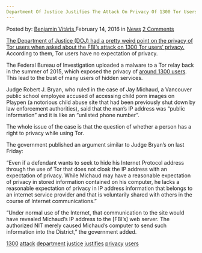 ```yaml
---
Department Of Justice Justifies The Attack On Privacy Of 1300 Tor Users
---
```

<article class="post-listing post-13212 post type-post status-publish format-standard hentry category-news tag-3345 tag-attack tag-department tag-justice tag-justifies tag-privacy  tag-users">
    <div class="post-inner">
        <span>Posted by: <a href="https://www.deepdotweb.com/author/benjaminvi/" title="">Benjamin Vitáris </a></span>
    <span>February 14, 2016</span>
    <span>in <a href="https://www.deepdotweb.com/category/news/" rel="category tag">News</a></span>
    <span><a href="https://www.deepdotweb.com/2016/02/14/department-of-justice-justifies-the-attack-on-privacy-of-1300-tor-users/#comments">2 Comments</a></span>
    </p>
    <div class="clear"></div>
    <div class="entry">
    <p><a href="http://motherboard.vice.com/en_uk/read/justice-department-to-judge-tor-users-have-no-expectation-of-privacy-playpen">The Department of Justice (DOJ) had a pretty weird point on the privacy of Tor users when asked about the FBI’s attack on 1300 Tor users’ privacy.</a> According to them, Tor users have no expectation of privacy.</p>
    <p>The Federal Bureau of Investigation uploaded a malware to a Tor relay back in the summer of 2015, which exposed the privacy of <a href="https://www.deepdotweb.com/2016/01/08/fbi-ultimate-hack-job-1300-computers-take-down/">around 1300 users</a>. This lead to the bust of many users of hidden services.</p>
    <p>Judge Robert J. Bryan, who ruled in the case of Jay Michaud, a Vancouver public school employee accused of accessing child porn images on Playpen (a notorious child abuse site that had been previously shut down by law enforcement authorities), said that the man’s IP address was “public information” and it is like an “unlisted phone number”.</p>
    <p>The whole issue of the case is that the question of whether a person has a right to privacy while using Tor.</p>
    <p>The government published an argument similar to Judge Bryan’s on last Friday:</p>
    <p>“Even if a defendant wants to seek to hide his Internet Protocol address through the use of Tor that does not cloak the IP address with an expectation of privacy. While Michaud may have a reasonable expectation of privacy in stored information contained on his computer, he lacks a reasonable expectation of privacy in IP address information that belongs to an internet service provider and that is voluntarily shared with others in the course of Internet communications.”</p>
    <p>“Under normal use of the Internet, that communication to the site would have revealed Michaud’s IP address to the [FBI&#8217;s] web server. The authorized NIT merely caused Michaud’s computer to send such information into the District,” the government added.</p>
    </div>
    <a href="https://www.deepdotweb.com/tag/1300/" rel="tag">1300</a> <a href="https://www.deepdotweb.com/tag/attack/" rel="tag">attack</a> <a href="https://www.deepdotweb.com/tag/department/" rel="tag">department</a> <a href="https://www.deepdotweb.com/tag/justice/" rel="tag">justice</a> <a href="https://www.deepdotweb.com/tag/justifies/" rel="tag">justifies</a> <a href="https://www.deepdotweb.com/tag/privacy/" rel="tag">privacy</a>  <a href="https://www.deepdotweb.com/tag/users/" rel="tag">users</a></span> <span style="display:none" class="updated">2016-02-14</span>
    <div style="display:none" class="vcard author" itemprop="author" itemscope itemtype="http://schema.org/Person"><strong class="fn" itemprop="name"><a href="https://www.deepdotweb.com/author/benjaminvi/" title="Posts by Benjamin Vitáris" rel="author">Benjamin Vitáris</a></strong></div>
    
